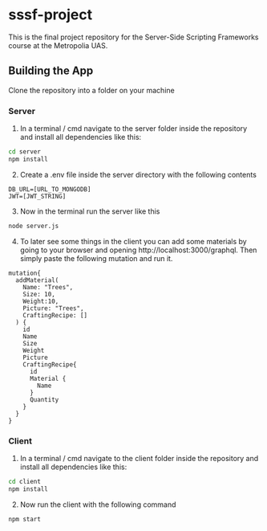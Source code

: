# sssf-project
This is the final project repository for the Server-Side Scripting Frameworks course at the Metropolia UAS. 

## Building the App
Clone the repository into a folder on your machine

### Server
1. In a terminal / cmd navigate to the server folder inside the repository and install all dependencies like this:
```bash
cd server
npm install
```
2. Create a .env file inside the server directory with the following contents
```
DB_URL=[URL_TO_MONGODB]
JWT=[JWT_STRING]
```
3. Now in the terminal run the server like this
```bash
node server.js
``` 
4. To later see some things in the client you can add some materials by going to your browser and opening http://localhost:3000/graphql. Then simply paste the following mutation and run it.
```
mutation{
  addMaterial(
    Name: "Trees", 
    Size: 10, 
    Weight:10, 
    Picture: "Trees",
  	CraftingRecipe: []
  ) {
    id
    Name
    Size
    Weight
    Picture
    CraftingRecipe{
      id
      Material {
        Name
      }
      Quantity
    }
  }
}
```

### Client
1. In a terminal / cmd navigate to the client folder inside the repository and install all dependencies like this:
```bash
cd client
npm install
```
2. Now run the client with the following command
```bash
npm start
```
